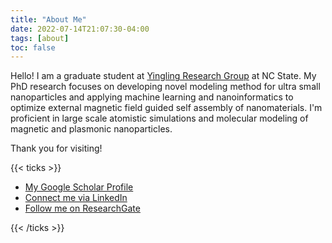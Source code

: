 ```yaml
---
title: "About Me"
date: 2022-07-14T21:07:30-04:00
tags: [about]
toc: false
---
```


Hello! I am a graduate student at [Yingling Research Group](https://www.mse.ncsu.edu/yingling/) at NC State.
My PhD research focuses on developing novel modeling method for ultra small nanoparticles and applying machine learning and nanoinformatics to optimize external magnetic field guided self assembly of nanomaterials.
I'm proficient in large scale atomistic simulations and molecular modeling of magnetic and plasmonic nanoparticles.

Thank you for visiting!

{{< ticks >}}
<!-- * [My CV]() -->
* [My Google Scholar Profile](https://scholar.google.com/citations?user=S-uoOngAAAAJ&hl=en)
* [Connect me via LinkedIn](https://www.linkedin.com/in/akhlakm/)
* [Follow me on ResearchGate](https://www.researchgate.net/profile/Akhlak-Ul-Mahmood)
<!-- * [My Current Research Projects]() -->
<!-- * [Books I am Reading]() and [Books I have Read]() -->
<!-- * [Hobbies and Personal Projects]() -->
{{< /ticks >}}
